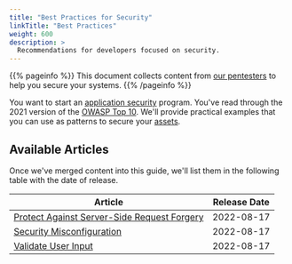 ```yaml
---
title: "Best Practices for Security"
linkTitle: "Best Practices"
weight: 600
description: >
  Recommendations for developers focused on security.
---
```


{{% pageinfo %}}
This document collects content from [our pentesters](https://cobalt.io/our-pentesters) to
help you secure your systems.
{{% /pageinfo %}}

You want to start an [application security](../getting-started/glossary/#application-security-appsec)
program. You've read through the 2021 version of the [OWASP Top 10](https://owasp.org/Top10/).
We'll provide practical examples that you can use as patterns to secure your
[assets](../getting-started/glossary/#assets).

<!-- Plan: set up subdirectories based on each OWASP Top 10 entry. Add an `_index.md` file, with a brief description from https://owasp.org/Top10/ and add each article in that subdirectory -->
<!-- Keep the first articles in the "top-level" BestPractices subdirectory,
until we have enough articles to actually organize. -->

## Available Articles

Once we've merged content into this guide, we'll list them in the following table with the
date of release.

| Article                                                              | Release Date |
|----------------------------------------------------------------------|--------------|
| [Protect Against Server-Side Request Forgery](./defend-against-ssrf) | 2022-08-17   |
| [Security Misconfiguration](./securitymisconfiguration)              | 2022-08-17   |
| [Validate User Input](./akhan_input_validation)                      | 2022-08-17   |

